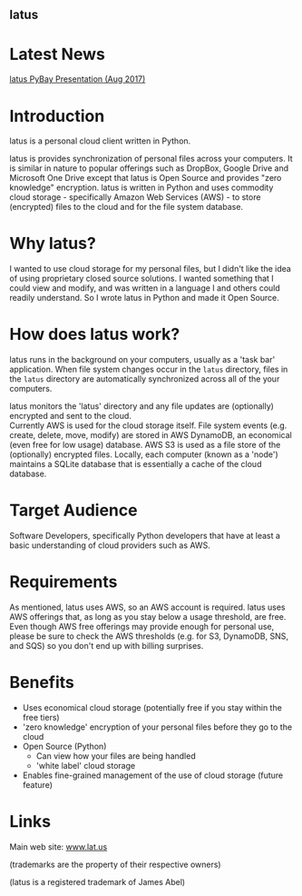 
## latus ##

# Latest News #

[latus PyBay Presentation (Aug 2017)](https://s3.amazonaws.com/lat.us/latus_abel_pybay_2017.pdf)

# Introduction #

latus is a personal cloud client written in Python.

latus is provides synchronization of personal files across your computers.  It is similar in nature
to popular offerings such as DropBox, Google Drive and Microsoft One Drive except that latus is Open Source and
provides "zero knowledge" encryption.   latus is written in Python and uses commodity cloud storage - 
specifically Amazon Web Services (AWS) - to store (encrypted) files to the cloud and for the file system 
database.

# Why latus? #

I wanted to use cloud storage for my personal files, but I didn't like the idea of using
proprietary closed source solutions.  I wanted something that I could view and modify, and was written 
in a language I and others could readily understand.  So I wrote latus in Python and made it Open Source.

# How does latus work? #

latus runs in the background on your computers, usually as a 'task bar' application.  When file system 
changes occur in the `latus` directory, files in the `latus` directory are automatically synchronized across 
all of the your computers.

latus monitors the 'latus' directory and any file updates are (optionally) encrypted and sent to the cloud.  
Currently AWS is used for the cloud storage itself.  File system events (e.g. create, delete, move, modify) 
are stored in AWS DynamoDB, an economical (even free for low usage) database.  AWS S3 is used as a file store 
of the (optionally) encrypted files.  Locally, each computer (known as a 'node') maintains a SQLite database 
that is essentially a cache of the cloud database.

# Target Audience #

Software Developers, specifically Python developers that have at least a basic understanding of cloud providers 
such as AWS.

# Requirements #

As mentioned, latus uses AWS, so an AWS account is required.  latus uses AWS offerings that, as long 
as you stay below a usage threshold, are free.  Even though AWS free offerings may provide enough for personal use,
please be sure to check the AWS thresholds (e.g. for S3, DynamoDB, SNS, and SQS) so you don't end up with 
billing surprises.

# Benefits #

- Uses economical cloud storage (potentially free if you stay within the free tiers)
- 'zero knowledge' encryption of your personal files before they go to the cloud
- Open Source (Python)
  - Can view how your files are being handled
  - 'white label' cloud storage
- Enables fine-grained management of the use of cloud storage (future feature)

# Links #
Main web site:
www.lat.us





(trademarks are the property of their respective owners)

(latus is a registered trademark of James Abel)
